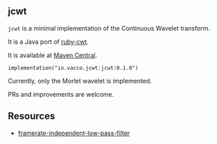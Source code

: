 ## jcwt

`jcwt` is a minimal implementation of the Continuous Wavelet transform.

It is a Java port of [ruby-cwt](https://github.com/nishi-takao/ruby-cwt).

It is available at [Maven Central](https://search.maven.org/search?q=a:jcwt).

```
implementation("io.vacco.jcwt:jcwt:0.1.0")
```

Currently, only the Morlet wavelet is implemented.

PRs and improvements are welcome.

## Resources

- [framerate-independent-low-pass-filter](http://phrogz.net/js/framerate-independent-low-pass-filter.html)